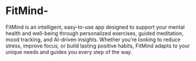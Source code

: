 # FitMind-
FitMind is an intelligent, easy-to-use app designed to support your mental health and well-being through personalized exercises, guided meditation, mood tracking, and AI-driven insights. Whether you’re looking to reduce stress, improve focus, or build lasting positive habits, FitMind adapts to your unique needs and guides you every step of the way.
